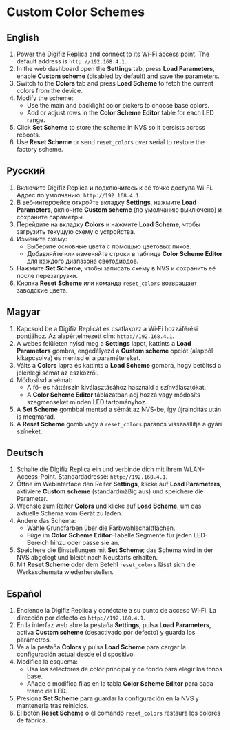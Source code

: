 # Custom Color Schemes

## English
1. Power the Digifiz Replica and connect to its Wi-Fi access point. The default address is `http://192.168.4.1`.
2. In the web dashboard open the **Settings** tab, press **Load Parameters**, enable **Custom scheme** (disabled by default) and save the parameters.
3. Switch to the **Colors** tab and press **Load Scheme** to fetch the current colors from the device.
4. Modify the scheme:
   - Use the main and backlight color pickers to choose base colors.
   - Add or adjust rows in the **Color Scheme Editor** table for each LED range.
5. Click **Set Scheme** to store the scheme in NVS so it persists across reboots.
6. Use **Reset Scheme** or send `reset_colors` over serial to restore the factory scheme.

## Русский
1. Включите Digifiz Replica и подключитесь к её точке доступа Wi‑Fi. Адрес по умолчанию: `http://192.168.4.1`.
2. В веб‑интерфейсе откройте вкладку **Settings**, нажмите **Load Parameters**, включите **Custom scheme** (по умолчанию выключено) и сохраните параметры.
3. Перейдите на вкладку **Colors** и нажмите **Load Scheme**, чтобы загрузить текущую схему с устройства.
4. Измените схему:
   - Выберите основные цвета с помощью цветовых пиков.
   - Добавляйте или изменяйте строки в таблице **Color Scheme Editor** для каждого диапазона светодиодов.
5. Нажмите **Set Scheme**, чтобы записать схему в NVS и сохранить её после перезагрузки.
6. Кнопка **Reset Scheme** или команда `reset_colors` возвращает заводские цвета.

## Magyar
1. Kapcsold be a Digifiz Replicát és csatlakozz a Wi‑Fi hozzáférési pontjához. Az alapértelmezett cím: `http://192.168.4.1`.
2. A webes felületen nyisd meg a **Settings** lapot, kattints a **Load Parameters** gombra, engedélyezd a **Custom scheme** opciót (alapból kikapcsolva) és mentsd el a paramétereket.
3. Válts a **Colors** lapra és kattints a **Load Scheme** gombra, hogy betöltsd a jelenlegi sémát az eszközről.
4. Módosítsd a sémát:
   - A fő- és háttérszín kiválasztásához használd a színválasztókat.
   - A **Color Scheme Editor** táblázatban adj hozzá vagy módosíts szegmenseket minden LED tartományhoz.
5. A **Set Scheme** gombbal mentsd a sémát az NVS-be, így újraindítás után is megmarad.
6. A **Reset Scheme** gomb vagy a `reset_colors` parancs visszaállítja a gyári színeket.

## Deutsch
1. Schalte die Digifiz Replica ein und verbinde dich mit ihrem WLAN-Access-Point. Standardadresse: `http://192.168.4.1`.
2. Öffne im Webinterface den Reiter **Settings**, klicke auf **Load Parameters**, aktiviere **Custom scheme** (standardmäßig aus) und speichere die Parameter.
3. Wechsle zum Reiter **Colors** und klicke auf **Load Scheme**, um das aktuelle Schema vom Gerät zu laden.
4. Ändere das Schema:
   - Wähle Grundfarben über die Farbwahlschaltflächen.
   - Füge im **Color Scheme Editor**-Tabelle Segmente für jeden LED-Bereich hinzu oder passe sie an.
5. Speichere die Einstellungen mit **Set Scheme**; das Schema wird in der NVS abgelegt und bleibt nach Neustarts erhalten.
6. Mit **Reset Scheme** oder dem Befehl `reset_colors` lässt sich die Werksschemata wiederherstellen.

## Español
1. Enciende la Digifiz Replica y conéctate a su punto de acceso Wi‑Fi. La dirección por defecto es `http://192.168.4.1`.
2. En la interfaz web abre la pestaña **Settings**, pulsa **Load Parameters**, activa **Custom scheme** (desactivado por defecto) y guarda los parámetros.
3. Ve a la pestaña **Colors** y pulsa **Load Scheme** para cargar la configuración actual desde el dispositivo.
4. Modifica la esquema:
   - Usa los selectores de color principal y de fondo para elegir los tonos base.
   - Añade o modifica filas en la tabla **Color Scheme Editor** para cada tramo de LED.
5. Presiona **Set Scheme** para guardar la configuración en la NVS y mantenerla tras reinicios.
6. El botón **Reset Scheme** o el comando `reset_colors` restaura los colores de fábrica.
